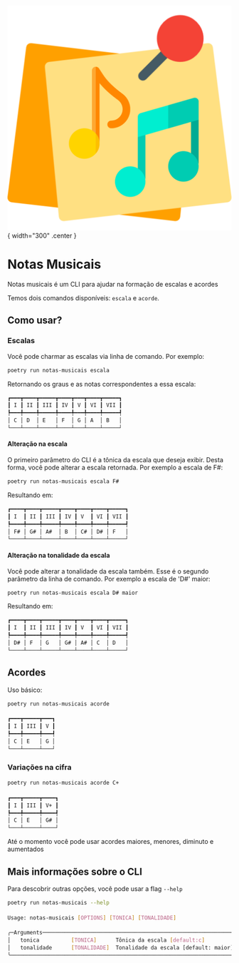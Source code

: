 ![logo_do_projeto](assets/logo.png){ width="300" .center }
# Notas Musicais

Notas musicais é um CLI para ajudar na formação de escalas e acordes

Temos dois comandos disponíveis: `escala` e `acorde`.

## Como usar?

### Escalas

Você pode charmar as escalas via linha de comando. Por exemplo:

```bash
poetry run notas-musicais escala
```

Retornando os graus e as notas correspondentes a essa escala:

```bash
┏━━━┳━━━━┳━━━━━┳━━━━┳━━━┳━━━━┳━━━━━┓
┃ I ┃ II ┃ III ┃ IV ┃ V ┃ VI ┃ VII ┃
┡━━━╇━━━━╇━━━━━╇━━━━╇━━━╇━━━━╇━━━━━┩
│ C │ D  │ E   │ F  │ G │ A  │ B   │
└───┴────┴─────┴────┴───┴────┴─────┘
```

#### Alteração na escala

O primeiro parâmetro do CLI é a tônica da escala que deseja exibir. Desta forma,
você pode alterar a escala retornada. Por exemplo a escala de F#:

```bash
poetry run notas-musicais escala F#
```
Resultando em:

```bash
┏━━━━┳━━━━┳━━━━━┳━━━━┳━━━━┳━━━━┳━━━━━┓
┃ I  ┃ II ┃ III ┃ IV ┃ V  ┃ VI ┃ VII ┃
┡━━━━╇━━━━╇━━━━━╇━━━━╇━━━━╇━━━━╇━━━━━┩
│ F# │ G# │ A#  │ B  │ C# │ D# │ F   │
└────┴────┴─────┴────┴────┴────┴─────┘
```

#### Alteração na tonalidade da escala

Você pode alterar a tonalidade da escala também. Esse é o segundo parâmetro da linha
de comando. Por exemplo a escala de 'D#' maior:

```bash
poetry run notas-musicais escala D# maior
```

Resultando em:

```bash
┏━━━━┳━━━━┳━━━━━┳━━━━┳━━━━┳━━━━┳━━━━━┓
┃ I  ┃ II ┃ III ┃ IV ┃ V  ┃ VI ┃ VII ┃
┡━━━━╇━━━━╇━━━━━╇━━━━╇━━━━╇━━━━╇━━━━━┩
│ D# │ F  │ G   │ G# │ A# │ C  │ D   │
└────┴────┴─────┴────┴────┴────┴─────┘
```

## Acordes

Uso básico:

```bash
poetry run notas-musicais acorde

┏━━━┳━━━━━┳━━━┓
┃ I ┃ III ┃ V ┃
┡━━━╇━━━━━╇━━━┩
│ C │ E   │ G │
└───┴─────┴───┘

```

### Variações na cifra

```bash
poetry run notas-musicais acorde C+

┏━━━┳━━━━━┳━━━━┓
┃ I ┃ III ┃ V+ ┃
┡━━━╇━━━━━╇━━━━┩
│ C │ E   │ G# │
└───┴─────┴────┘

```

Até o momento você pode usar acordes maiores, menores, diminuto e aumentados


## Mais informações sobre o CLI

Para descobrir outras opções, você pode usar a flag `--help`

```bash
poetry run notas-musicais --help

Usage: notas-musicais [OPTIONS] [TONICA] [TONALIDADE]                                                                                                            
                                                                                                                                                           
╭─Arguments──────────────────────────────────────────────────────────────────────╮
│   tonica          [TONICA]      Tônica da escala [default:c]                   │
│   tonalidade      [TONALIDADE]  Tonalidade da escala [default: maior]          │
╰────────────────────────────────────────────────────────────────────────────────╯
```

